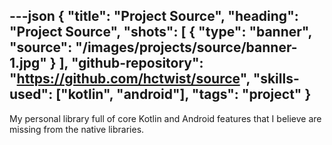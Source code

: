 ---json
{
    "title": "Project Source",
    "heading": "Project Source",
    "shots": [
        {
            "type": "banner",
            "source": "/images/projects/source/banner-1.jpg"
        }
    ],
    "github-repository": "https://github.com/hctwist/source",
    "skills-used": ["kotlin", "android"],
    "tags": "project"
}
---
My personal library full of core Kotlin and Android features that I believe are missing from the native libraries.

